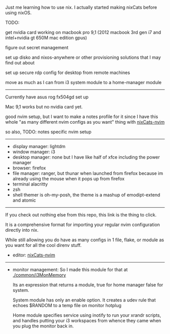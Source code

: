 Just me learning how to use nix. I actually started making nixCats before using nixOS.

TODO:

get nvidia card working on macbook pro 9,1 (2012 macbook 3rd gen i7 and intel+nvidia gt 650M mac edition gpus)

figure out secret management

set up disko and nixos-anywhere or other provisioning solutions that I may find out about

set up secure rdp config for desktop from remote machines

move as much as I can from i3 system module to a home-manager module

---

Currently have asus rog fx504gd set up

Mac 9,1 works but no nvidia card yet.

good nvim setup, but I want to make a notes profile for it since I have this whole "as many different nvim configs as you want" thing with [nixCats-nvim](https://github.com/BirdeeHub/nixCats-nvim/tree/nixCats-5.0.0)

so also, TODO: notes specific nvim setup

---

- display manager: lightdm
- window manager: i3
- desktop manager: none but I have like half of xfce including the power manager
- browser: firefox
- file manager: ranger, but thunar when launched from firefox because im already using the mouse when it pops up from firefox
- terminal alacritty
- zsh
- shell themer is oh-my-posh, the theme is a mashup of emodipt-extend and atomic

---
If you check out nothing else from this repo, this link is the thing to click.

It is a comprehensive format for importing your regular nvim configuration directly into nix.

While still allowing you do have as many configs in 1 file, flake, or module as you want for all the cool direnv stuff.

- editor: [nixCats-nvim](https://github.com/BirdeeHub/nixCats-nvim/tree/nixCats-5.0.0)

---

- monitor management:
    So I made this module for that at [./common/i3MonMemory](./common/i3MonMemory)

    Its an expression that returns a module, true for home manager false for system.

    System module has only an enable option.
    It creates a udev rule that echoes $RANDOM to a temp file on monitor hotplug

    Home module specifies service using inotify to run your xrandr scripts, and handles putting your i3 workspaces from whence they came when you plug the monitor back in.

